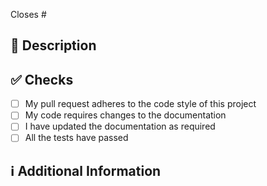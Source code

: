 <!-- Thanks for creating this pull request 🤗 -->

<!-- Please make sure that the pull request is limited to one type (docs, feature, etc.) and keep it as small as possible. You can open multiple prs instead of opening a huge one. -->


<!-- If this pull request closes an issue, please mention the issue number below -->
Closes # <!-- Issue # here -->

## 📑 Description
<!-- Add a brief description of the pr -->

<!-- You can also choose to add a list of changes and if they have been completed or not by using the markdown to-do list syntax -->
<!-- - [ ] Not Completed -->
<!-- - [x] Completed -->


## ✅ Checks
<!-- Make sure your pr passes the CI checks and do check the following fields as needed - -->
- [ ] My pull request adheres to the code style of this project
- [ ] My code requires changes to the documentation
- [ ] I have updated the documentation as required
- [ ] All the tests have passed

## ℹ Additional Information
<!-- Any additional information like breaking changes, dependencies added, screenshots, comparisons between new and old behavior, etc. -->
